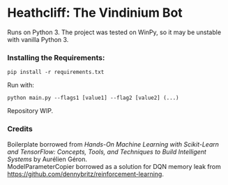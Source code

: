 # Heathcliff: The Vindinium Bot
Runs on Python 3. The project was tested on WinPy, so it may be unstable with vanilla Python 3.

### Installing the Requirements:

    pip install -r requirements.txt

Run with:

    python main.py --flags1 [value1] --flag2 [value2] (...)

Repository WIP.<br>
### Credits
Boilerplate borrowed from <i>Hands-On Machine Learning with Scikit-Learn and TensorFlow: Concepts, Tools, and Techniques to Build Intelligent Systems</i> by Aurélien Géron. <br>
ModelParameterCopier borrowed as a solution for DQN memory leak from https://github.com/dennybritz/reinforcement-learning.
